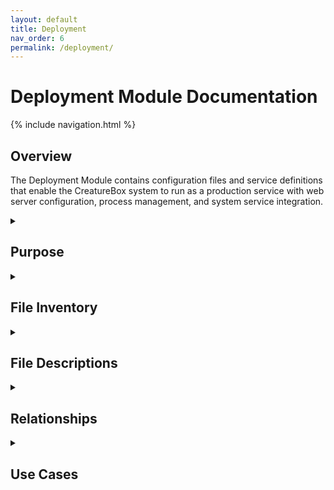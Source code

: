 ```yaml
---
layout: default
title: Deployment
nav_order: 6
permalink: /deployment/
---
```


# Deployment Module Documentation

{% include navigation.html %}

## Overview

The Deployment Module contains configuration files and service definitions that enable the CreatureBox system to run as a production service with web server configuration, process management, and system service integration.

<details id="purpose">
<summary><h2>Purpose</h2></summary>
<div markdown="1">

The `deployment` directory contains the configuration files and service definitions necessary to deploy the CreatureBox system in a production environment. This module:

- Defines system service configurations for automatic startup
- Configures the WSGI server for running the web application
- Sets up Nginx as a reverse proxy and static file server
- Creates proper process management for reliability
- Establishes logging and monitoring configurations
- Provides security hardening for production environments

These configuration files transform the development code into a robust, production-ready system that integrates with the Linux system service architecture.

</div>
</details>

<details id="file-inventory">
<summary><h2>File Inventory</h2></summary>
<div markdown="1">

| Filename | Type | Size | Purpose |
|----------|------|------|---------|
| creaturebox.service | Config | 0.7 KB | Systemd service definition |
| gunicorn.conf.py | Python | 1.2 KB | WSGI server configuration |
| nginx.conf | Config | 1.6 KB | Web server configuration |

</div>
</details>

<details id="file-descriptions">
<summary><h2>File Descriptions</h2></summary>
<div markdown="1">

### creaturebox.service
- **Primary Purpose**: Systemd service definition for CreatureBox
- **Key Settings**:
  * `Description`: CreatureBox wildlife monitoring system
  * `ExecStart`: Command to start the service
  * `WorkingDirectory`: Application root directory
  * `User/Group`: Service process permissions
  * `Restart`: Automatic restart behavior
  * `Environment`: Environment variables
  * `WantedBy`: Service dependencies
- **Dependencies**:
  * Systemd service manager
- **Technical Notes**: Ensures automatic startup on boot and process monitoring

### gunicorn.conf.py
- **Primary Purpose**: WSGI server configuration
- **Key Settings**:
  * `bind`: Socket or address binding
  * `workers`: Number of worker processes
  * `worker_class`: Worker process type
  * `timeout`: Request timeout
  * `keepalive`: Connection keepalive
  * `accesslog`: Access log location
  * `errorlog`: Error log location
  * `loglevel`: Logging verbosity
  * `reload`: Auto-reload on code changes
  * `limit_request_line`: Request size limits
- **Dependencies**:
  * Gunicorn WSGI server
- **Technical Notes**: Optimized for reliability and performance on embedded hardware

### nginx.conf
- **Primary Purpose**: Web server and reverse proxy
- **Key Settings**:
  * `server_name`: Hostname configuration
  * `root`: Static files directory
  * `location` blocks: URL routing rules
  * `proxy_pass`: Reverse proxy configuration
  * `ssl_certificate`: TLS certificate paths
  * `client_max_body_size`: Upload size limits
  * `gzip` settings: Compression configuration
  * `expires` rules: Browser caching directives
  * Security headers and MIME types
- **Dependencies**:
  * Nginx web server
- **Technical Notes**: Configured for security, performance, and proper static file serving

</div>
</details>

<details id="relationships">
<summary><h2>Relationships</h2></summary>
<div markdown="1">

- **Related To**:
  * [Web Interface](./web-interface.md): Serves the web application
  * System initialization scripts
- **Depends On**:
  * Linux systemd service manager
  * Nginx web server
  * Gunicorn WSGI server
  * Python environment
- **Used By**:
  * System boot process
  * Web clients accessing the application
  * System administration tools

</div>
</details>

<details id="use-cases">
<summary><h2>Use Cases</h2></summary>
<div markdown="1">

1. **System Service Installation**:
   - **Description**: Installing CreatureBox as a system service.
   - **Example**: 
     ```bash
     # Copy service definition
     sudo cp deployment/creaturebox.service /etc/systemd/system/
     
     # Reload systemd to recognize the new service
     sudo systemctl daemon-reload
     
     # Enable service to start on boot
     sudo systemctl enable creaturebox.service
     
     # Start the service
     sudo systemctl start creaturebox.service
     ```

2. **Web Server Configuration**:
   - **Description**: Setting up Nginx as a reverse proxy.
   - **Example**: 
     ```bash
     # Copy Nginx configuration
     sudo cp deployment/nginx.conf /etc/nginx/sites-available/creaturebox
     
     # Create symbolic link to enable the site
     sudo ln -s /etc/nginx/sites-available/creaturebox /etc/nginx/sites-enabled/
     
     # Test configuration
     sudo nginx -t
     
     # Reload Nginx to apply changes
     sudo systemctl reload nginx
     ```

3. **Application Performance Tuning**:
   - **Description**: Optimizing Gunicorn worker configuration.
   - **Example**: 
     ```python
     # In gunicorn.conf.py
     
     # Calculate optimal number of workers based on CPU cores
     import multiprocessing
     
     # Use 2-4 workers per core for CPU-bound applications
     workers = multiprocessing.cpu_count() * 2 + 1
     
     # Use gevent for high concurrency if operations are I/O bound
     worker_class = 'gevent'
     
     # Adjust timeout for longer-running operations
     timeout = 60
     
     # Configure logging for production
     accesslog = '/var/log/creaturebox/access.log'
     errorlog = '/var/log/creaturebox/error.log'
     loglevel = 'warning'
     ```

4. **System Service Management**:
   - **Description**: Managing the CreatureBox service lifecycle.
   - **Example**: 
     ```bash
     # Check service status
     sudo systemctl status creaturebox.service
     
     # View service logs
     sudo journalctl -u creaturebox.service
     
     # Restart the service after configuration changes
     sudo systemctl restart creaturebox.service
     
     # Stop the service for maintenance
     sudo systemctl stop creaturebox.service
     ```

</div>
</details>